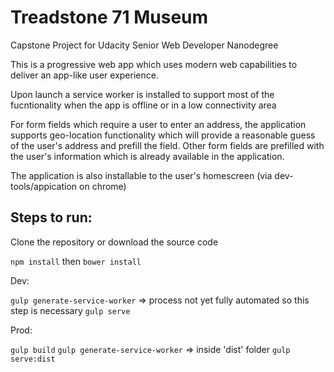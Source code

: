 # Treadstone 71 Museum
Capstone Project for Udacity Senior Web Developer Nanodegree

This is a progressive web app which uses modern web capabilities to deliver an app-like user experience.

Upon launch a service worker is installed to support most of the fucntionality when the app is offline or in a low connectivity area

For form fields which require a user to enter an address, the application supports geo-location functionality
which will provide a reasonable guess of the user's address and prefill the field. Other form fields are prefilled with the user's information which is already available in the application. 

The application  is also installable to the user's homescreen (via dev-tools/appication on chrome)

## Steps to run:

 Clone the repository or download the source code

`npm install` then `bower install`

Dev:

`gulp generate-service-worker` => process not yet fully automated so this step is necessary
`gulp serve`


Prod:

`gulp build`
`gulp generate-service-worker` => inside 'dist' folder
`gulp serve:dist`

